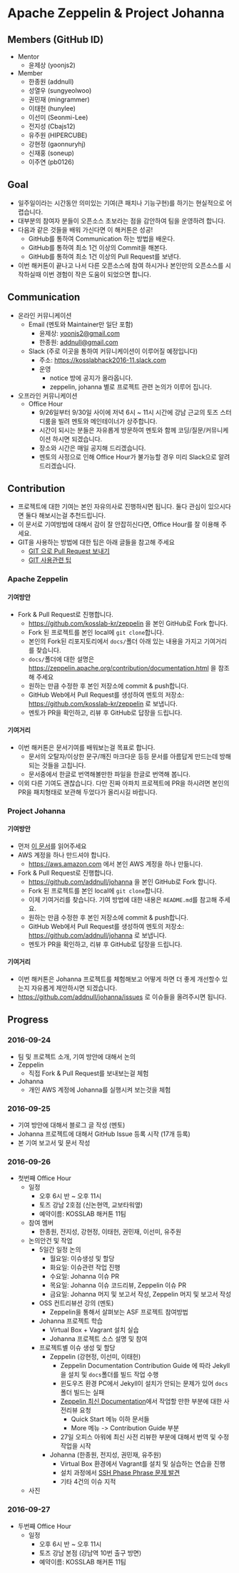 # Apache Zeppelin & Project Johanna

## Members (GitHub ID)

- Mentor
    - 윤제상 (yoonjs2)
- Member
    - 한종원 (addnull)
    - 성열우 (sungyeolwoo)
    - 권민재 (mingrammer)
    - 이태헌 (hunylee)
    - 이선미 (Seonmi-Lee)
    - 전지성 (Cbajs12)
    - 유주원 (HIPERCUBE)
    - 강현정 (gaonnuryhj)
    - 신재홍 (soneup)
    - 이주연 (pb0126)

## Goal

- 일주일이라는 시간동안 의미있는 기여(큰 패치나 기능구현)를 하기는 현실적으로 어렵습니다.
- 대부분의 참여자 분들이 오픈소스 초보라는 점을 감안하여 팀을 운영하려 합니다.
- 다음과 같은 것들을 배워 가신다면 이 해커톤은 성공!
    - GitHub를 통하여 Communication 하는 방법을 배운다.
    - GitHub를 통하여 최소 1건 이상의 Commit을 해본다.
    - GitHub를 통하여 최소 1건 이상의 Pull Request를 보낸다.
- 이번 해커톤이 끝나고 나서 다른 오픈소스에 참여 하시거나 본인만의 오픈소스를 시작하실때 이번 경험이 작은 도움이 되었으면 합니다.

## Communication

- 온라인 커뮤니케이션
    - Email (멘토와 Maintainer만 일단 포함)
        - 윤제상: yoonjs2@gmail.com
        - 한종원: addnull@gmail.com
    - Slack (주로 이곳을 통하여 커뮤니케이션이 이루어질 예정입니다)
        - 주소: https://kosslabhack2016-11.slack.com
        - 운영
            - notice 방에 공지가 올라옵니다.
            - zeppelin, johanna 별로 프로젝트 관련 논의가 이루어 집니다.
- 오프라인 커뮤니케이션
    - Office Hour
        - 9/26일부터 9/30일 사이에 저녁 6시 ~ 11시 시간에 강남 근교의 토즈 스터디룸을 빌려 멘토와 메인테이너가 상주합니다.
        - 시간이 되시는 분들은 자유롭게 방문하여 멘토와 함께 코딩/질문/커뮤니케이션 하시면 되겠습니다.
        - 장소와 시간은 매일 공지해 드리겠습니다.
        - 멘토의 사정으로 인해 Office Hour가 불가능할 경우 미리 Slack으로 알려드리겠습니다.

## Contribution

- 프로젝트에 대한 기여는 본인 자유의사로 진행하시면 됩니다. 둘다 관심이 있으시다면 둘다 해보시는걸 추천드립니다.
- 이 문서로 기여방법에 대해서 감이 잘 안잡히신다면, Office Hour를 잘 이용해 주세요.
- GIT을 사용하는 방법에 대한 팁은 아래 글들을 참고해 주세요
    - [GIT 으로 Pull Request 보내기](https://guides.github.com/activities/contributing-to-open-source/)
    - [GIT 사용관련 팁](https://medium.com/@yoonjs2/%EC%98%A4%ED%94%88%EC%86%8C%EC%8A%A4-%EC%9D%BC%EA%B8%B0-git-%EA%B7%B8%EB%A6%AC%EA%B3%A0-%EC%A0%80%EC%9E%A5%EC%86%8C-%EB%8B%A4%EB%A3%A8%EA%B8%B0-9f66c98c1cb5#.hgku6tbeu)

### Apache Zeppelin

#### 기여방안

- Fork & Pull Request로 진행합니다.
    - https://github.com/kosslab-kr/zeppelin 을 본인 GitHub로 Fork 합니다.
    - Fork 된 프로젝트를 본인 local에 ```git clone```합니다.
    - 본인의 Fork된 리포지토리에서 ```docs/```폴더 아래 있는 내용을 가지고 기여거리를 찾습니다.
    - ```docs/```폴더에 대한 설명은 https://zeppelin.apache.org/contribution/documentation.html 을 참조해 주세요
    - 원하는 만큼 수정한 후 본인 저장소에 commit & push합니다.
    - GitHub Web에서 Pull Request를 생성하여 멘토의 저장소: https://github.com/kosslab-kr/zeppelin 로 보냅니다.
    - 멘토가 PR을 확인하고, 리뷰 후 GitHub로 답장을 드립니다.
    
#### 기여거리

- 이번 해커톤은 문서기여를 배워보는걸 목표로 합니다.
    - 문서의 오탈자/이상한 문구/깨진 마크다운 등등 문서를 아름답게 만드는데 방해되는 것들을 고칩니다.
    - 문서중에서 한글로 번역해볼만한 파일을 한글로 번역해 봅니다.
- 이외 다른 기여도 괜찮습니다. 다만 진짜 아파치 프로젝트에 PR을 하시려면 본인의 PR을 패치형태로 보관해 두었다가 올리시길 바랍니다.

### Project Johanna

#### 기여방안

- 먼저 [이 문서](https://github.com/addnull/johanna/blob/master/README.md)를 읽어주세요
- AWS 계정을 하나 만드셔야 합니다.
    - https://aws.amazon.com 에서 본인 AWS 계정을 하나 만듦니다. 
- Fork & Pull Request로 진행합니다.
    - https://github.com/addnull/johanna 을 본인 GitHub로 Fork 합니다.
    - Fork 된 프로젝트를 본인 local에 ```git clone```합니다.
    - 이제 기여거리를 찾습니다. 기여 방법에 대한 내용은 ```README.md```를 참고해 주세요.
    - 원하는 만큼 수정한 후 본인 저장소에 commit & push합니다.
    - GitHub Web에서 Pull Request를 생성하여 멘토의 저장소: https://github.com/addnull/johanna 로 보냅니다.
    - 멘토가 PR을 확인하고, 리뷰 후 GitHub로 답장을 드립니다.
    
#### 기여거리

- 이번 해커톤은 Johanna 프로젝트를 체험해보고 어떻게 하면 더 좋게 개선할수 있는지 자유롭게 제안하시면 되겠습니다.
- https://github.com/addnull/johanna/issues 로 이슈들을 올려주시면 됩니다.

## Progress

### 2016-09-24

- 팀 및 프로젝트 소개, 기여 방안에 대해서 논의
- Zeppelin
    - 직접 Fork & Pull Request를 보내보는걸 체험
- Johanna
    - 개인 AWS 계정에 Johanna를 실행시켜 보는것을 체험

### 2016-09-25

- 기여 방안에 대해서 블로그 글 작성 (멘토)
- Johanna 프로젝트에 대해서 GitHub Issue 등록 시작 (17개 등록)
- 본 기여 보고서 및 문서 작성

### 2016-09-26

- 첫번째 Office Hour
    - 일정
        - 오후 6시 반 ~ 오후 11시
        - 토즈 강남 2호점 (신논현역, 교보타워옆)
        - 예약이름: KOSSLAB 해커톤 11팀
    - 참여 멤버
        - 한종원, 전지성, 강현정, 이태헌, 권민재, 이선미, 유주원
    - 논의안건 및 작업
        - 5일간 일정 논의
            - 월요일: 이슈생성 및 할당 
            - 화요일: 이슈관련 작업 진행 
            - 수요일: Johanna 이슈 PR
            - 목요일: Johanna 이슈 코드리뷰, Zeppelin 이슈 PR
            - 금요일: Johanna 머지 및 보고서 작성, Zeppelin 머지 및 보고서 작성
        - OSS 컨트리뷰션 강의 (멘토)
            - Zeppelin을 통해서 살펴보는 ASF 프로젝트 참여방법
        - Johanna 프로젝트 학습
            - Virtual Box + Vagrant 설치 실습
            - Johanna 프로젝트 소스 설명 및 참여
        - 프로젝트별 이슈 생성 및 할당
            - Zeppelin (강현정, 이선미, 이태헌)
                - Zeppelin Documentation Contribution Guide 에 따라 Jekyll을 설치 및 ```docs```폴더를 빌드 작업 수행
                - 윈도우즈 환경 PC에서 Jekyll이 설치가 안되는 문제가 있어 ```docs```폴더 빌드는 실패
                - [Zeppelin 최신 Documentation](https://zeppelin.apache.org/docs/0.7.0-SNAPSHOT/)에서 작업할 만한 부분에 대한 사전리뷰 요청
                    - Quick Start 메뉴 이하 문서들
                    - More 메뉴 -> Contribution Guide 부분
                - 27일 오피스 아워에 최신 사전 리뷰한 부분에 대해서 번역 및 수정 작업을 시작
            - Johanna (한종원, 전지성, 권민재, 유주원)
                - Virtual Box 환경에서 Vagrant를 설치 및 실습하는 연습을 진행
                - 설치 과정에서 [SSH Phase Phrase 문제 발견](https://github.com/addnull/johanna/issues/19)
                - 기타 4건의 이슈 지적
    - 사진

### 2016-09-27

- 두번째 Office Hour
    - 일정
        - 오후 6시 반 ~ 오후 11시
        - 토즈 강남 본점 (강남역 10번 출구 방면)
        - 예약이름: KOSSLAB 해커톤 11팀
